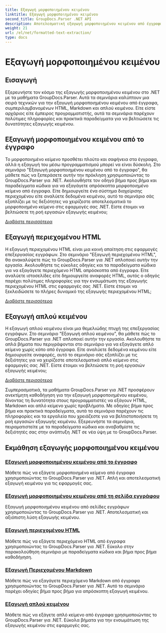 ```yaml
---
title: Εξαγωγή μορφοποιημένου κειμένου
linktitle: Εξαγωγή μορφοποιημένου κειμένου
second_title: GroupDocs.Parser .NET API
description: Αποτελεσματική εξαγωγή μορφοποιημένου κειμένου από έγγραφα στο .NET με το GroupDocs.Parser. Μάθετε να εξάγετε HTML, Markdown και απλό κείμενο απρόσκοπτα.
weight: 21
url: /el/net/formatted-text-extraction/
type: docs
---
```

# Εξαγωγή μορφοποιημένου κειμένου


## Εισαγωγή

Εξερευνήστε τον κόσμο της εξαγωγής μορφοποιημένου κειμένου στο .NET με τα μαθήματα GroupDocs.Parser. Αυτά τα σεμινάρια καλύπτουν μια σειρά τεχνικών για την εξαγωγή μορφοποιημένου κειμένου από έγγραφα, συμπεριλαμβανομένων HTML, Markdown και απλού κειμένου. Είτε είστε αρχάριος είτε έμπειρος προγραμματιστής, αυτά τα σεμινάρια παρέχουν πολύτιμες πληροφορίες και πρακτικά παραδείγματα για να βελτιώσετε τις δυνατότητες εξαγωγής κειμένου.

## Εξαγωγή μορφοποιημένου κειμένου από το έγγραφο

Το μορφοποιημένο κείμενο προσθέτει πλούτο και σαφήνεια στα έγγραφα, αλλά η εξαγωγή του μέσω προγραμματισμού μπορεί να είναι δύσκολη. Στο σεμινάριο "Εξαγωγή μορφοποιημένου κειμένου από το έγγραφο", θα μάθετε πώς να ξεπεράσετε αυτήν την πρόκληση χρησιμοποιώντας το GroupDocs.Parser για .NET. Ακολουθήστε τον οδηγό βήμα προς βήμα και παραδείγματα κώδικα για να εξαγάγετε απρόσκοπτα μορφοποιημένο κείμενο από έγγραφα. Είτε δημιουργείτε ένα σύστημα διαχείρισης περιεχομένου είτε αναλύετε δεδομένα κειμένου, αυτό το σεμινάριο σάς εξοπλίζει με τις δεξιότητες να χειρίζεστε αποτελεσματικά το μορφοποιημένο κείμενο στις εφαρμογές σας .NET. Είστε έτοιμοι να βελτιώσετε τη ροή εργασιών εξαγωγής κειμένου;

[Διαβάστε περισσότερα](./extract-formatted-text-from-document/)

## Εξαγωγή περιεχομένου HTML

Η εξαγωγή περιεχομένου HTML είναι μια κοινή απαίτηση στις εφαρμογές επεξεργασίας εγγράφων. Στο σεμινάριο "Εξαγωγή περιεχομένου HTML", θα ανακαλύψετε πώς το GroupDocs.Parser για .NET απλοποιεί αυτήν την εργασία. Ακολουθήστε τις εύκολες οδηγίες και τα παραδείγματα κώδικα για να εξαγάγετε περιεχόμενο HTML απρόσκοπτα από έγγραφα. Είτε αναλύετε ιστοσελίδες είτε δημιουργείτε αναφορές HTML, αυτός ο οδηγός παρέχει πολύτιμες πληροφορίες για την ενσωμάτωση της εξαγωγής περιεχομένου HTML στις εφαρμογές σας .NET. Είστε έτοιμοι να ξεκλειδώσετε το πλήρες δυναμικό της εξαγωγής περιεχομένου HTML;

[Διαβάστε περισσότερα](./extract-html-content/)

## Εξαγωγή απλού κειμένου

Η εξαγωγή απλού κειμένου είναι μια θεμελιώδης πτυχή της επεξεργασίας εγγράφων. Στο σεμινάριο "Εξαγωγή απλού κειμένου", θα μάθετε πώς το GroupDocs.Parser για .NET απλοποιεί αυτήν την εργασία. Ακολουθήστε τα απλά βήματα που περιγράφονται στο σεμινάριο για να εξαγάγετε απλό κείμενο χωρίς κόπο από έγγραφα. Είτε αναλύετε δεδομένα κειμένου είτε δημιουργείτε αναφορές, αυτό το σεμινάριο σάς εξοπλίζει με τις δεξιότητες για να χειρίζεστε αποτελεσματικά απλό κείμενο στις εφαρμογές σας .NET. Είστε έτοιμοι να βελτιώσετε τη ροή εργασιών εξαγωγής κειμένου;

[Διαβάστε περισσότερα](./extract-plain-text/)

Συμπερασματικά, τα μαθήματα GroupDocs.Parser για .NET προσφέρουν ανεκτίμητη καθοδήγηση για την εξαγωγή μορφοποιημένου κειμένου, δίνοντας τη δυνατότητα στους προγραμματιστές να εξάγουν HTML, Markdown και απλό κείμενο χωρίς προβλήματα. Με οδηγίες βήμα προς βήμα και πρακτικά παραδείγματα, αυτά τα σεμινάρια παρέχουν τις πληροφορίες και τα εργαλεία που χρειάζεστε για να βελτιστοποιήσετε τη ροή εργασιών εξαγωγής κειμένου. Εξερευνήστε τα σεμινάρια, πειραματιστείτε με τα παραδείγματα κώδικα και αναβαθμίστε τις δεξιότητές σας στην ανάπτυξη .NET σε νέα ύψη με το GroupDocs.Parser.
## Εκμάθηση εξαγωγής μορφοποιημένου κειμένου
### [Εξαγωγή μορφοποιημένου κειμένου από το έγγραφο](./extract-formatted-text-from-document/)
Μάθετε πώς να εξάγετε μορφοποιημένο κείμενο από έγγραφα χρησιμοποιώντας το GroupDocs.Parser για .NET. Απλή και αποτελεσματική εξαγωγή κειμένου για τις εφαρμογές σας.
### [Εξαγωγή μορφοποιημένου κειμένου από τη σελίδα εγγράφου](./extract-formatted-text-from-document-page/)
Εξαγωγή μορφοποιημένου κειμένου από σελίδες εγγράφων χρησιμοποιώντας το GroupDocs.Parser για .NET. Αποτελεσματική και αξιόπιστη λύση εξαγωγής κειμένου.
### [Εξαγωγή περιεχομένου HTML](./extract-html-content/)
Μάθετε πώς να εξάγετε περιεχόμενο HTML από έγγραφα χρησιμοποιώντας το GroupDocs.Parser για .NET. Εύκολο στην παρακολούθηση σεμινάριο με παραδείγματα κώδικα και βήμα προς βήμα καθοδήγηση.
### [Εξαγωγή Περιεχομένου Markdown](./extract-markdown-content/)
Μάθετε πώς να εξαγάγετε περιεχόμενο Markdown από έγγραφα χρησιμοποιώντας το GroupDocs.Parser για .NET. Αυτό το σεμινάριο παρέχει οδηγίες βήμα προς βήμα για απρόσκοπτη εξαγωγή κειμένου.
### [Εξαγωγή απλού κειμένου](./extract-plain-text/)
Μάθετε πώς να εξάγετε απλό κείμενο από έγγραφα χρησιμοποιώντας το GroupDocs.Parser για .NET. Εύκολα βήματα για την ενσωμάτωση της εξαγωγής κειμένου στις εφαρμογές σας.